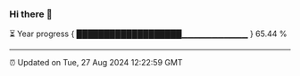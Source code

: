 ### Hi there 👋

⏳ Year progress { ███████████████████▁▁▁▁▁▁▁▁▁▁▁ } 65.44 %

---

⏰ Updated on Tue, 27 Aug 2024 12:22:59 GMT
